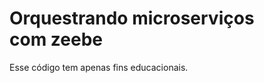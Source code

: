 Orquestrando microserviços com zeebe
====================================

Esse código tem apenas fins educacionais.
